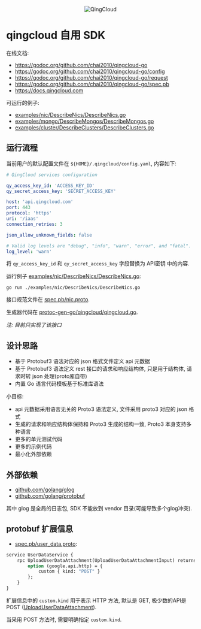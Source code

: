
<p align="center"><img src="https://raw.githubusercontent.com/chai2010/qingcloud-go/master/logo.jpg" alt="QingCloud"></p>

# qingcloud 自用 SDK

在线文档:

- https://godoc.org/github.com/chai2010/qingcloud-go
- https://godoc.org/github.com/chai2010/qingcloud-go/config
- https://godoc.org/github.com/chai2010/qingcloud-go/request
- https://godoc.org/github.com/chai2010/qingcloud-go/spec.pb
- https://docs.qingcloud.com

可运行的例子:

- [examples/nic/DescribeNics/DescribeNics.go](./examples/nic/DescribeNics/DescribeNics.go)
- [examples/mongo/DescribeMongos/DescribeMongos.go](./examples/mongo/DescribeMongos/DescribeMongos.go)
- [examples/cluster/DescribeClusters/DescribeClusters.go](./examples/cluster/DescribeClusters/DescribeClusters.go)


## 运行流程

当前用户的默认配置文件在 `${HOME}/.qingcloud/config.yaml`, 内容如下:

```yaml
# QingCloud services configuration

qy_access_key_id: 'ACCESS_KEY_ID'
qy_secret_access_key: 'SECRET_ACCESS_KEY'

host: 'api.qingcloud.com'
port: 443
protocol: 'https'
uri: '/iaas'
connection_retries: 3

json_allow_unknown_fields: false

# Valid log levels are "debug", "info", "warn", "error", and "fatal".
log_level: 'warn'
```

将 `qy_access_key_id` 和 `qy_secret_access_key` 字段替换为 API密钥 中的内容.

运行例子 [examples/nic/DescribeNics/DescribeNics.go](./examples/nic/DescribeNics/DescribeNics.go):

	go run ./examples/nic/DescribeNics/DescribeNics.go

接口规范文件在 [spec.pb/nic.proto](./spec.pb/nic.proto).

生成器代码在 [protoc-gen-go/qingcloud/qingcloud.go](protoc-gen-go/qingcloud/qingcloud.go).

*注: 目前只实现了该接口*

## 设计思路

- 基于 Protobuf3 语法对应的 json 格式文件定义 api 元数据
- 基于 Protobuf3 语法定义 rest 接口的请求和响应结构体, 只是用于结构体, 请求时转 json 处理(proto库自带)
- 内置 Go 语言代码模板基于标准库语法

小目标:

- api 元数据采用语言无关的 Proto3 语法定义, 文件采用 proto3 对应的 json 格式
- 生成的请求和响应结构体保持和 Proto3 生成的结构一致, Proto3 本身支持多种语言
- 更多的单元测试代码
- 更多的示例代码
- 最小化外部依赖

## 外部依赖

- [github.com/golang/glog](https://github.com/golang/glog)
- [github.com/golang/protobuf](https://github.com/golang/protobuf)

其中 glog 是全局的日志包, SDK 不能放到 vendor 目录(可能导致多个glog冲突).

## protobuf 扩展信息

- [spec.pb/user_data.proto](./spec.pb/user_data.proto):

```proto
service UserDataService {
    rpc UploadUserDataAttachment(UploadUserDataAttachmentInput) returns (UploadUserDataAttachmentOutput) {
		option (google.api.http) = {
			custom { kind: "POST" }
		};
	}
}
```

扩展信息中的 `custom.kind` 用于表示 HTTP 方法, 默认是 GET, 极少数的API是 POST ([UploadUserDataAttachment](https://docs.qingcloud.com/api/userdata/upload_userdata_attachment.html)).

当采用 POST 方法时, 需要明确指定 `custom.kind`.
